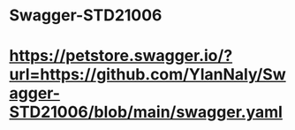 # Swagger-STD21006

# https://petstore.swagger.io/?url=https://github.com/YlanNaly/Swagger-STD21006/blob/main/swagger.yaml
